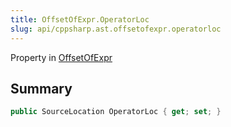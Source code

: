 ```yaml
---
title: OffsetOfExpr.OperatorLoc
slug: api/cppsharp.ast.offsetofexpr.operatorloc
---
```

Property in [OffsetOfExpr](/api/cppsharp/ast/offsetofexpr)

## Summary



```csharp
public SourceLocation OperatorLoc { get; set; }
```

